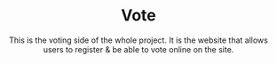 <h1 style="text-align: center">Vote</h1>
<p style="text-align: center">This is the voting side of the whole project. It is the website that allows users to register & be able to vote online on the site.</p>